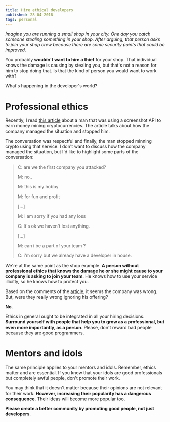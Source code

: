 ```yaml
---
title: Hire ethical developers
published: 28-04-2018
tags: personal
---
```


_Imagine you are running a small shop in your city. One day you catch someone stealing something in your shop. After arguing, that person asks to join your shop crew because there are some security points that could be improved._

You probably **wouldn't want to hire a thief** for your shop. That individual knows the damage is causing by stealing you, but that's not a reason for him to stop doing that. Is that the kind of person you would want to work with?

What's happening in the developer's world?

# Professional ethics

Recently, I read [this article](https://medium.com/@timotheejeannin/i-built-a-screenshot-api-and-some-guy-was-mining-cryptocurrencies-with-it-cd188dfae773) about a man that was using a screenshot API to earn money mining cryptocurrencies. The article talks about how the company managed the situation and stopped him.

The conversation was respectful and finally, the man stopped minning crypto using that service. I don't want to discuss how the company managed the situation, but I'd like to highlight some parts of the conversation:

> C: are we the first company you attacked?
>
> M: no..
>
> M: this is my hobby
>
> M: for fun and profit
>
> [...]
>
> M: i am sorry if you had any loss
>
> C: It's ok we haven't lost anything.
>
> [...]
>
> M: can i be a part of your team ?
>
> C: i'm sorry but we already have a developer in house.

We're at the same point as the shop example. **A person without professional ethics that knows the damage he or she might cause to your company is asking to join your team**. He knows how to use your service illicitly, so he knows how to protect you. 

Based on the comments of the [article](https://medium.com/@timotheejeannin/i-built-a-screenshot-api-and-some-guy-was-mining-cryptocurrencies-with-it-cd188dfae773), it seems the company was wrong. But, were they really wrong ignoring his offering?

**No**.

Ethics in general ought to be integrated in all your hiring decisions. **Surround yourself with people that help you to grow as a professional, but even more importantly, as a person**. Please, don't reward bad people because they are good programmers.

# Mentors and idols

The same principle applies to your mentors and idols. Remember, ethics matter and are essential. If you know that your idols are good professionals but completely awful people, don't promote their work. 

You may think that it doesn't matter because their opinions are not relevant for their work. **However, increasing their popularity has a dangerous consequence**. Their ideas will become more popular too.

**Please create a better community by promoting good people, not just developers**.
